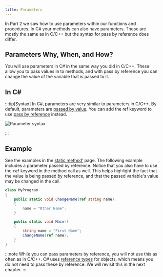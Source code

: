 ```yaml
---
title: Parameters
---
```


In Part 2 we saw how to use parameters within our functions and procedures. In C# your methods can also have parameters. These are mostly the same as in C/C++ but the syntax for pass by reference does differ.

## Parameters Why, When, and How?

You will use parameters in C# in the same way you did in C/C++. These allow you to pass values in to methods, and with pass by reference you can change the value of the variable that is passed to it.

## In C#

:::tip[Syntax]
In C#, parameters are very similar to parameters in C/C++. By default, parameters are [passed by value](../../../../part-2-organised-code/4-indirect-access/1-concepts/01-pass-by-ref). You can add the ref keyword to use [pass by reference](../../../../part-2-organised-code/4-indirect-access/1-concepts/01-pass-by-ref) instead.

![Parameter syntax](./images/parameters.png)

:::

## Example

See the examples in the [static method'](../4-static-methods) page. The following example includes a parameter passed by reference. Notice that you also have to use the `ref` keyword in the method call as well. This helps highlight the fact that the value is being passed by reference, and that the passed variable's value may be changed in the call.

```cs
class MyProgram
{
    public static void ChangeName(ref string name)
    {
        name = "Other Name";
    }

    public static void Main()
    {
        string name = "First Name";
        ChangeName(ref name);
    }
}
```

:::note
While you can pass parameters by reference, you will not use this as often as in C/C++. C# uses [reference types](../../../2-abstraction/1-concepts/2-1-value-and-reference-types) for objects, which means you do not need to pass these by reference. We will revisit this in the next chapter.
:::
